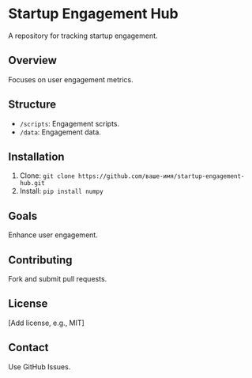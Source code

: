 # Startup Engagement Hub
A repository for tracking startup engagement.

## Overview
Focuses on user engagement metrics.

## Structure
- `/scripts`: Engagement scripts.
- `/data`: Engagement data.

## Installation
1. Clone: `git clone https://github.com/ваше-имя/startup-engagement-hub.git`
2. Install: `pip install numpy`

## Goals
Enhance user engagement.

## Contributing
Fork and submit pull requests.

## License
[Add license, e.g., MIT]

## Contact
Use GitHub Issues.
